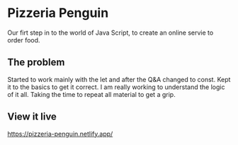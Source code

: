 # Pizzeria Penguin

Our firt step in to the world of Java Script, to create an online servie to order food.

## The problem

Started to work mainly with the let and after the Q&A changed to const. Kept it to the basics to get it correct. I am really working to understand the logic of it all. Taking the time to repeat all material to get a grip.

## View it live
https://pizzeria-penguin.netlify.app/